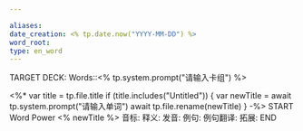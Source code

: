 ```yaml
---

aliases: 
date_creation: <% tp.date.now("YYYY-MM-DD") %>
word_root: 
type: en_word
---
```

TARGET DECK: Words::<% tp.system.prompt("请输入卡组") %>

<%* 
var title = tp.file.title
if (title.includes("Untitled")) {
var newTitle = await tp.system.prompt("请输入单词")
await tp.file.rename(newTitle)
}
-%>
START
Word Power
<% newTitle %>
音标: 
释义:
发音:
例句:
例句翻译:
拓展:
END